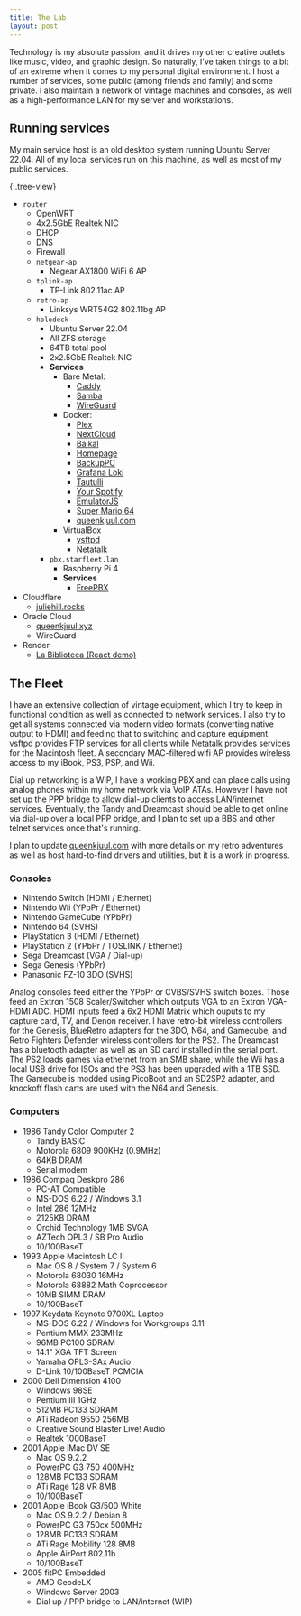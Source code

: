 ```yaml
---
title: The Lab
layout: post
---
```


Technology is my absolute passion, and it drives my other creative outlets like music, video, and graphic design. So naturally, I've taken things to a bit of an extreme when it comes to my personal digital environment. I host a number of services, some public (among friends and family) and some private. I also maintain a network of vintage machines and consoles, as well as a high-performance LAN for my server and workstations.

## Running services

My main service host is an old desktop system running Ubuntu Server 22.04. All of my local services run on this machine, as well as most of my public services.

{:.tree-view}
- `router`
  - OpenWRT
  - 4x2.5GbE Realtek NIC
  - DHCP
  - DNS
  - Firewall
  - `netgear-ap`
    - Negear AX1800 WiFi 6 AP
  - `tplink-ap`
    - TP-Link 802.11ac AP
  - `retro-ap`
    - Linksys WRT54G2 802.11bg AP
  - `holodeck`
    - Ubuntu Server 22.04
    - All ZFS storage
    - 64TB total pool
    - 2x2.5GbE Realtek NIC
    - **Services**
      - Bare Metal:
        - [Caddy](https://caddyserver.com/)
        - [Samba](https://samba.org)
        - [WireGuard](https://wireguard.com)
      - Docker:
        - [Plex](https://plex.tv)
        - [NextCloud](https://nextcloud.com)
        - [Baikal](https://sabre.io/baikal/)
        - [Homepage](https://gethomepage.dev/latest/)
        - [BackupPC](https://backuppc.github.io/backuppc/)
        - [Grafana Loki](https://grafana.com/docs/loki/latest/)
        - [Tautulli](https://tautulli.com/)
        - [Your Spotify](https://github.com/Yooooomi/your_spotify)
        - [EmulatorJS](https://github.com/linuxserver/docker-emulatorjs)
        - [Super Mario 64](https://mario.queenkjuul.com)
        - [queenkjuul.com](https://queenkjuul.com)
      - VirtualBox
        - [vsftpd](https://security.appspot.com/vsftpd.html)
        - [Netatalk](https://netatalk.io/)
    - `pbx.starfleet.lan`
      - Raspberry Pi 4
      - **Services**
        - [FreePBX](https://www.freepbx.org/)
- Cloudflare
  - [juliehill.rocks](https://github.com/queenkjuul/juliehill.rocks)
- Oracle Cloud
  - [queenkjuul.xyz](https://queenkjuul.xyz)
  - WireGuard
- Render
  - [La Biblioteca (React demo)](https://biblioteca-pf7p.onrender.com)

## The Fleet

I have an extensive collection of vintage equipment, which I try to keep in functional condition as well as connected to network services. I also try to get all systems connected via modern video formats (converting native output to HDMI) and feeding that to switching and capture equipment. vsftpd provides FTP services for all clients while Netatalk provides services for the Macintosh fleet. A secondary MAC-filtered wifi AP provides wireless access to my iBook, PS3, PSP, and Wii.

Dial up networking is a WIP, I have a working PBX and can place calls using analog phones within my home network via VoIP ATAs. However I have not set up the PPP bridge to allow dial-up clients to access LAN/internet services. Eventually, the Tandy and Dreamcast should be able to get online via dial-up over a local PPP bridge, and I plan to set up a BBS and other telnet services once that's running.

I plan to update [queenkjuul.com](https://queenkjuul.com) with more details on my retro adventures as well as host hard-to-find drivers and utilities, but it is a work in progress.

### Consoles

- Nintendo Switch (HDMI / Ethernet)
- Nintendo Wii (YPbPr / Ethernet)
- Nintendo GameCube (YPbPr)
- Nintendo 64 (SVHS)
- PlayStation 3 (HDMI / Ethernet)
- PlayStation 2 (YPbPr / TOSLINK / Ethernet)
- Sega Dreamcast (VGA / Dial-up)
- Sega Genesis (YPbPr)
- Panasonic FZ-10 3DO (SVHS)

Analog consoles feed either the YPbPr or CVBS/SVHS switch boxes. Those feed an Extron 1508 Scaler/Switcher which outputs VGA to an Extron VGA-HDMI ADC. HDMI inputs feed a 6x2 HDMI Matrix which ouputs to my capture card, TV, and Denon receiver. I have retro-bit wireless controllers for the Genesis, BlueRetro adapters for the 3DO, N64, and Gamecube, and Retro Fighters Defender wireless controllers for the PS2. The Dreamcast has a bluetooth adapter as well as an SD card installed in the serial port. The PS2 loads games via ethernet from an SMB share, while the Wii has a local USB drive for ISOs and the PS3 has been upgraded with a 1TB SSD. The Gamecube is modded using PicoBoot and an SD2SP2 adapter, and knockoff flash carts are used with the N64 and Genesis.

### Computers

- 1986 Tandy Color Computer 2
  - Tandy BASIC
  - Motorola 6809 900KHz (0.9MHz)
  - 64KB DRAM
  - Serial modem
- 1986 Compaq Deskpro 286
  - PC-AT Compatible
  - MS-DOS 6.22 / Windows 3.1
  - Intel 286 12MHz
  - 2125KB DRAM
  - Orchid Technology 1MB SVGA
  - AZTech OPL3 / SB Pro Audio
  - 10/100BaseT
- 1993 Apple Macintosh LC II
  - Mac OS 8 / System 7 / System 6
  - Motorola 68030 16MHz
  - Motorola 68882 Math Coprocessor
  - 10MB SIMM DRAM
  - 10/100BaseT
- 1997 Keydata Keynote 9700XL Laptop
  - MS-DOS 6.22 / Windows for Workgroups 3.11
  - Pentium MMX 233MHz
  - 96MB PC100 SDRAM
  - 14.1" XGA TFT Screen
  - Yamaha OPL3-SAx Audio
  - D-Link 10/100BaseT PCMCIA
- 2000 Dell Dimension 4100
  - Windows 98SE
  - Pentium III 1GHz
  - 512MB PC133 SDRAM
  - ATi Radeon 9550 256MB
  - Creative Sound Blaster Live! Audio
  - Realtek 1000BaseT
- 2001 Apple iMac DV SE
  - Mac OS 9.2.2
  - PowerPC G3 750 400MHz
  - 128MB PC133 SDRAM
  - ATi Rage 128 VR 8MB
  - 10/100BaseT
- 2001 Apple iBook G3/500 White
  - Mac OS 9.2.2 / Debian 8
  - PowerPC G3 750cx 500MHz
  - 128MB PC133 SDRAM
  - ATi Rage Mobility 128 8MB
  - Apple AirPort 802.11b
  - 10/100BaseT
- 2005 fitPC Embedded
  - AMD GeodeLX
  - Windows Server 2003
  - Dial up / PPP bridge to LAN/internet (WIP)

